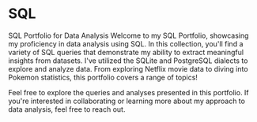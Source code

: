 # SQL
SQL Portfolio for Data Analysis
Welcome to my SQL Portfolio, showcasing my proficiency in data analysis using SQL. In this collection, you'll find a variety of SQL queries that demonstrate my ability to extract meaningful insights from datasets. I've utilized the SQLite and PostgreSQL dialects to explore and analyze data. From exploring Netflix movie data to diving into Pokemon statistics, this portfolio covers a range of topics!

Feel free to explore the queries and analyses presented in this portfolio. If you're interested in collaborating or learning more about my approach to data analysis, feel free to reach out. 
